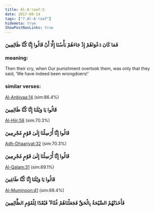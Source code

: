 ```yaml
---
title: Al-A'raaf:5
date: 2017-09-14
tags: ["7.Al-A'raaf"]
hidemeta: true 
ShowPostNavLinks: true 
---
```

### فَمَا كَانَ دَعْوَاهُمْ إِذْ جَاءَهُمْ بَأْسُنَا إِلَّا أَنْ قَالُوا إِنَّا كُنَّا ظَالِمِينَ
### meaning: 
Then their cry, when Our punishment overtook them, was only that they said, ‘We have indeed been wrongdoers!’
### similar verses: 

[Al-Anbiyaa:14](/21/14) (sim:86.4%)

### قَالُوا يَا وَيْلَنَا إِنَّا كُنَّا ظَالِمِينَ

[Al-Hijr:58](/15/58) (sim:70.3%)

### قَالُوا إِنَّا أُرْسِلْنَا إِلَىٰ قَوْمٍ مُجْرِمِينَ

[Adh-Dhaariyat:32](/51/32) (sim:70.3%)

### قَالُوا إِنَّا أُرْسِلْنَا إِلَىٰ قَوْمٍ مُجْرِمِينَ

[Al-Qalam:31](/68/31) (sim:69.1%)

### قَالُوا يَا وَيْلَنَا إِنَّا كُنَّا طَاغِينَ

[Al-Muminoon:41](/23/41) (sim:68.4%)

### فَأَخَذَتْهُمُ الصَّيْحَةُ بِالْحَقِّ فَجَعَلْنَاهُمْ غُثَاءً ۚ فَبُعْدًا لِلْقَوْمِ الظَّالِمِينَ
